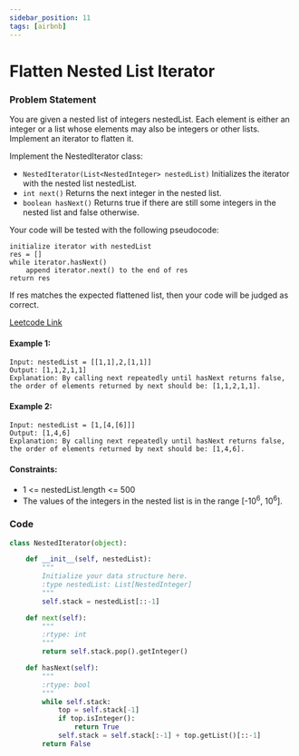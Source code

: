 ```yaml
---
sidebar_position: 11
tags: [airbnb]
---
```


# Flatten Nested List Iterator

### Problem Statement

You are given a nested list of integers nestedList. Each element is either an integer or a list whose elements may also be integers or other lists. Implement an iterator to flatten it.

Implement the NestedIterator class:

- `NestedIterator(List<NestedInteger> nestedList)` Initializes the iterator with the nested list nestedList.
- `int next()` Returns the next integer in the nested list.
- `boolean hasNext()` Returns true if there are still some integers in the nested list and false otherwise.

Your code will be tested with the following pseudocode:

```
initialize iterator with nestedList
res = []
while iterator.hasNext()
    append iterator.next() to the end of res
return res
```

If res matches the expected flattened list, then your code will be judged as correct.

[Leetcode Link](https://leetcode.com/problems/flatten-nested-list-iterator/)

#### Example 1:

```
Input: nestedList = [[1,1],2,[1,1]]
Output: [1,1,2,1,1]
Explanation: By calling next repeatedly until hasNext returns false, the order of elements returned by next should be: [1,1,2,1,1].
```

#### Example 2:

```
Input: nestedList = [1,[4,[6]]]
Output: [1,4,6]
Explanation: By calling next repeatedly until hasNext returns false, the order of elements returned by next should be: [1,4,6].
```

#### Constraints:

- 1 <= nestedList.length <= 500
- The values of the integers in the nested list is in the range [-10<sup>6</sup>, 10<sup>6</sup>].

### Code

```python title="Python"
class NestedIterator(object):

    def __init__(self, nestedList):
        """
        Initialize your data structure here.
        :type nestedList: List[NestedInteger]
        """
        self.stack = nestedList[::-1]

    def next(self):
        """
        :rtype: int
        """
        return self.stack.pop().getInteger()

    def hasNext(self):
        """
        :rtype: bool
        """
        while self.stack:
            top = self.stack[-1]
            if top.isInteger():
                return True
            self.stack = self.stack[:-1] + top.getList()[::-1]
        return False
```
